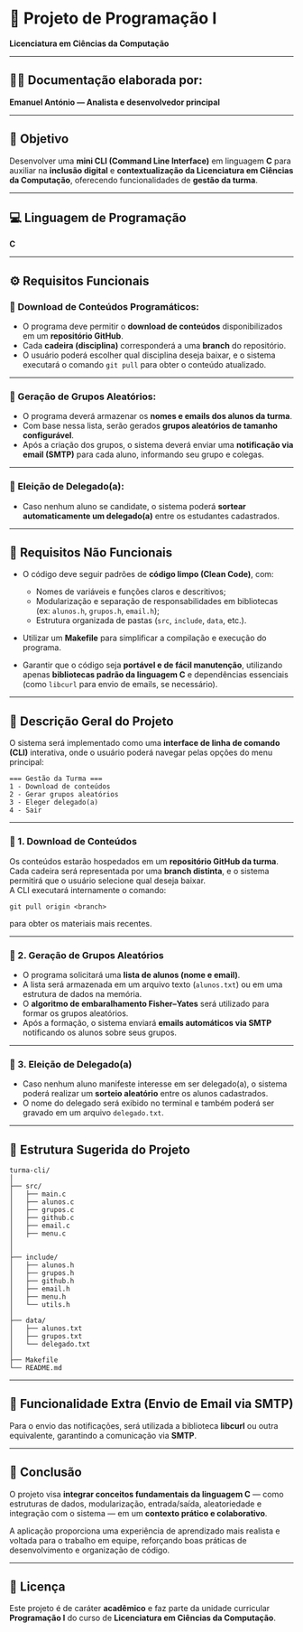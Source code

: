 # 📘 Projeto de Programação I  
**Licenciatura em Ciências da Computação**

---

## 🧑‍💻 Documentação elaborada por:
**Emanuel António — Analista e desenvolvedor principal**

---

## 🎯 Objetivo

Desenvolver uma **mini CLI (Command Line Interface)** em linguagem **C** para auxiliar na **inclusão digital** e **contextualização da Licenciatura em Ciências da Computação**, oferecendo funcionalidades de **gestão da turma**.

---

## 💻 Linguagem de Programação
**C**

---

## ⚙️ Requisitos Funcionais

### 🔹 Download de Conteúdos Programáticos:
- O programa deve permitir o **download de conteúdos** disponibilizados em um **repositório GitHub**.  
- Cada **cadeira (disciplina)** corresponderá a uma **branch** do repositório.  
- O usuário poderá escolher qual disciplina deseja baixar, e o sistema executará o comando `git pull` para obter o conteúdo atualizado.

---

### 🔹 Geração de Grupos Aleatórios:
- O programa deverá armazenar os **nomes e emails dos alunos da turma**.  
- Com base nessa lista, serão gerados **grupos aleatórios de tamanho configurável**.  
- Após a criação dos grupos, o sistema deverá enviar uma **notificação via email (SMTP)** para cada aluno, informando seu grupo e colegas.

---

### 🔹 Eleição de Delegado(a):
- Caso nenhum aluno se candidate, o sistema poderá **sortear automaticamente um delegado(a)** entre os estudantes cadastrados.

---

## 🧱 Requisitos Não Funcionais

- O código deve seguir padrões de **código limpo (Clean Code)**, com:
  - Nomes de variáveis e funções claros e descritivos;  
  - Modularização e separação de responsabilidades em bibliotecas (ex: `alunos.h`, `grupos.h`, `email.h`);  
  - Estrutura organizada de pastas (`src`, `include`, `data`, etc.).  

- Utilizar um **Makefile** para simplificar a compilação e execução do programa.  

- Garantir que o código seja **portável e de fácil manutenção**, utilizando apenas **bibliotecas padrão da linguagem C** e dependências essenciais (como `libcurl` para envio de emails, se necessário).

---

## 🧩 Descrição Geral do Projeto

O sistema será implementado como uma **interface de linha de comando (CLI)** interativa, onde o usuário poderá navegar pelas opções do menu principal:

```
=== Gestão da Turma ===
1 - Download de conteúdos
2 - Gerar grupos aleatórios
3 - Eleger delegado(a)
4 - Sair
```

---

### 🔹 1. Download de Conteúdos

Os conteúdos estarão hospedados em um **repositório GitHub da turma**.  
Cada cadeira será representada por uma **branch distinta**, e o sistema permitirá que o usuário selecione qual deseja baixar.  
A CLI executará internamente o comando:

```
git pull origin <branch>
```

para obter os materiais mais recentes.

---

### 🔹 2. Geração de Grupos Aleatórios

- O programa solicitará uma **lista de alunos (nome e email)**.  
- A lista será armazenada em um arquivo texto (`alunos.txt`) ou em uma estrutura de dados na memória.  
- O **algoritmo de embaralhamento Fisher–Yates** será utilizado para formar os grupos aleatórios.  
- Após a formação, o sistema enviará **emails automáticos via SMTP** notificando os alunos sobre seus grupos.

---

### 🔹 3. Eleição de Delegado(a)

- Caso nenhum aluno manifeste interesse em ser delegado(a), o sistema poderá realizar um **sorteio aleatório** entre os alunos cadastrados.  
- O nome do delegado será exibido no terminal e também poderá ser gravado em um arquivo `delegado.txt`.

---

## 🧠 Estrutura Sugerida do Projeto

```
turma-cli/
│
├── src/
│   ├── main.c
│   ├── alunos.c
│   ├── grupos.c
│   ├── github.c
│   ├── email.c
│   ├── menu.c
│
│
├── include/
│   ├── alunos.h
│   ├── grupos.h
│   ├── github.h
│   ├── email.h
│   ├── menu.h
│   └── utils.h
│
├── data/
│   ├── alunos.txt
│   ├── grupos.txt
│   └── delegado.txt
│
├── Makefile
└── README.md
```

---

## 📧 Funcionalidade Extra (Envio de Email via SMTP)

Para o envio das notificações, será utilizada a biblioteca **libcurl** ou outra equivalente, garantindo a comunicação via **SMTP**.

---

## 🧾 Conclusão

O projeto visa **integrar conceitos fundamentais da linguagem C** — como estruturas de dados, modularização, entrada/saída, aleatoriedade e integração com o sistema — em um **contexto prático e colaborativo**.

A aplicação proporciona uma experiência de aprendizado mais realista e voltada para o trabalho em equipe, reforçando boas práticas de desenvolvimento e organização de código.

---

## 📜 Licença
Este projeto é de caráter **acadêmico** e faz parte da unidade curricular **Programação I** do curso de **Licenciatura em Ciências da Computação**.